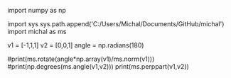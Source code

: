 import numpy as np

import sys
sys.path.append('C:/Users/Michal/Documents/GitHub/michal')
import michal as ms

v1 = [-1,1,1]
v2 = [0,0,1]
angle = np.radians(180)

#print(ms.rotate(angle*np.array(v1)/ms.norm(v1)))
#print(np.degrees(ms.angle(v1,v2)))
print(ms.perppart(v1,v2))